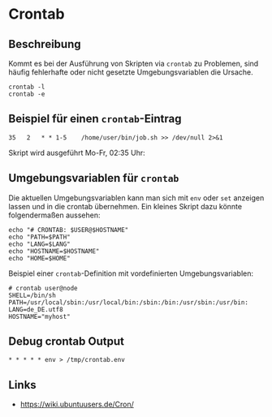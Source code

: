 # Crontab

## Beschreibung

Kommt es bei der Ausführung von Skripten via `crontab` zu Problemen, sind häufig fehlerhafte oder nicht gesetzte Umgebungsvariablen die Ursache.

```
crontab -l
crontab -e
```

## Beispiel für einen `crontab`-Eintrag

```
35   2   * * 1-5    /home/user/bin/job.sh >> /dev/null 2>&1
```

Skript wird ausgeführt Mo-Fr, 02:35 Uhr:

## Umgebungsvariablen für `crontab`

Die aktuellen Umgebungsvariablen kann man sich mit `env` oder `set` anzeigen lassen und in die crontab übernehmen. Ein kleines Skript dazu könnte folgendermaßen aussehen:

```
echo "# CRONTAB: $USER@$HOSTNAME"
echo "PATH=$PATH"
echo "LANG=$LANG"
echo "HOSTNAME=$HOSTNAME"
echo "HOME=$HOME"
```

Beispiel einer `crontab`-Definition mit vordefinierten Umgebungsvariablen:

```
# crontab user@node
SHELL=/bin/sh
PATH=/usr/local/sbin:/usr/local/bin:/sbin:/bin:/usr/sbin:/usr/bin:
LANG=de_DE.utf8
HOSTNAME="myhost"
```


## Debug crontab Output

```
* * * * * env > /tmp/crontab.env
```

## Links

- <https://wiki.ubuntuusers.de/Cron/>

